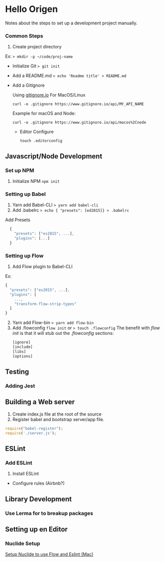# Hello Origen

Notes about the steps to set up a development project manually.

### Common Steps
1. Create project directory

  Ex: `> mkdir -p ~/code/proj-name`

* Initialize Git `> git init`
* Add a README.md `> echo 'Readme title' > README.md`
* Add a GitIgnore

  Using [gitignore.io](http://gitignore.io)
For MacOS/Linux

  `curl -o .gitignore https://www.gitignore.io/api/MY_API_NAME`

  Example for macOS and Node:

  `curl -o .gitignore https://www.gitignore.io/api/macos%2Cnode`
  * Editor Configure

    `touch .editorconfig`

## Javascript/Node Development

### Set up NPM
1. Initialize NPM `npm init`

### Setting up Babel
1. Yarn add Babel-CLI `> yarn add babel-cli`
2. Add .babelrc `> echo { "presets": [ed2015]} > .babelrc`

  Add Presets
  ```Javascript
    {
      "presets": ["es2015", ...],
      "plugins": [...]
    }
  ```

### Setting up Flow
1. Add Flow plugin to Babel-CLI

  Ex:
  ```Javascript
  {
    "presets": ["es2015", ...],
    "plugins": [
      ...,
      "transform-flow-strip-types"
    ]
  }
  ```
2. Yarn add Flow-bin `> yarn add flow-bin`
3. Add .flowconfig `flow init` or `> touch .flowconfig`
    The benefit with *flow init* is that it will stub out the *.flowconfig* sections:
    ```sh
    [ignore]
    [include]
    [libs]
    [options]
    ```
## Testing
### Adding Jest

## Building a Web server
1. Create index.js file at the root of the source
2. Register babel and bootstrap server/app file.
```javascript
require("babel-register");
require('./server.js');
```

## ESLint
### Add ESLint
1. Install ESLint
* Configure rules (Airbnb?)

## Library Development

### Use Lerma for to breakup packages

## Setting up en Editor

### Nuclide Setup

[Setup Nuclide to use Flow and Eslint (Mac)](https://egghead.io/lessons/react-setup-nuclide-to-use-flow-and-eslint-mac)
